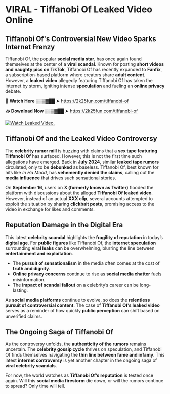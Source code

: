 # VIRAL - Tiffanobi Of Leaked Video Online

## **Tiffanobi Of's Controversial New Video Sparks Internet Frenzy**  

Tiffanobi Of, the popular **social media star**, has once again found themselves at the center of a **viral scandal**. Known for posting **short videos and naughty pics on TikTok**, Tiffanobi Of has recently expanded to **Fanfix**, a subscription-based platform where creators share **adult content**. However, a **leaked video** allegedly featuring Tiffanobi Of has taken the internet by storm, igniting intense **speculation** and fueling an **online privacy** debate.  

🔴 **Watch Here** ░░▒▓██ ➤ https://2k25fun.com/tiffanobi-of  

📥 **Download Now** ░░▒▓██ ➤ https://2k25fun.com/tiffanobi-of  

[![Watch Leaked Video.](https://miro.medium.com/v2/resize:fit:828/format:webp/1*cilzJN44JGOrTw9NJCrNHA.gif "Watch Leaked Video")](https://2k25fun.com/tiffanobi-of)

## **Tiffanobi Of and the Leaked Video Controversy**  

The **celebrity rumor mill** is buzzing with claims that a **sex tape featuring Tiffanobi Of** has surfaced. However, this is not the first time such allegations have emerged. Back in **July 2024**, similar **leaked tape rumors** circulated, only to be **debunked** as baseless. Tiffanobi Of, best known for hits like *In Ha Mood*, has **vehemently denied the claims**, calling out the **media influence** that drives such sensational stories.  

On **September 16**, users on **X (formerly known as Twitter)** flooded the platform with discussions about the alleged **Tiffanobi Of leaked video**. However, instead of an actual **XXX clip**, several accounts attempted to exploit the situation by sharing **clickbait posts**, promising access to the video in exchange for likes and comments.  

## **Reputation Damage in the Digital Era**  

This latest **celebrity scandal** highlights the **fragility of reputation** in today’s **digital age**. For **public figures** like Tiffanobi Of, the **internet speculation** surrounding **viral leaks** can be overwhelming, blurring the line between **entertainment and exploitation**.  

- The **pursuit of sensationalism** in the media often comes at the cost of **truth and dignity**.  
- **Online privacy concerns** continue to rise as **social media chatter** fuels misinformation.  
- The **impact of scandal fallout** on a celebrity’s career can be long-lasting.  

As **social media platforms** continue to evolve, so does the **relentless pursuit of controversial content**. The case of **Tiffanobi Of’s leaked video** serves as a reminder of how quickly **public perception** can shift based on unverified claims.  

## **The Ongoing Saga of Tiffanobi Of**  

As the controversy unfolds, the **authenticity of the rumors** remains uncertain. The **celebrity gossip cycle** thrives on speculation, and Tiffanobi Of finds themselves navigating the **thin line between fame and infamy**. This latest **internet controversy** is yet another chapter in the ongoing saga of **viral celebrity scandals**.  

For now, the world watches as **Tiffanobi Of’s reputation** is tested once again. Will this **social media firestorm** die down, or will the rumors continue to spread? Only time will tell.